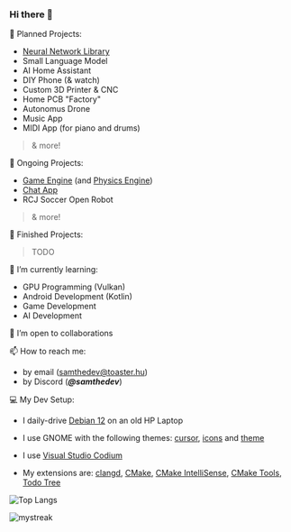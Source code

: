 ### Hi there 👋

📝 Planned Projects:
- [Neural Network Library](https://github.com/samthedev32/Neural-Networks)
- Small Language Model
- AI Home Assistant
- DIY Phone (& watch)
- Custom 3D Printer & CNC
- Home PCB "Factory"
- Autonomus Drone
- Music App
- MIDI App (for piano and drums)
> & more!

🔭 Ongoing Projects:
- [Game Engine](https://github.com/samthedev32/Graphite) (and [Physics Engine](https://github.com/samthedev32/Carbon))
- [Chat App](https://github.com/samthedev32/Rooms)
- RCJ Soccer Open Robot
> & more!

🏁 Finished Projects:
> TODO

🌱 I’m currently learning:
- GPU Programming (Vulkan)
- Android Development (Kotlin)
- Game Development
- AI Development

👯 I’m open to collaborations 

📫 How to reach me:
- by email (samthedev@toaster.hu)
- by Discord (***@samthedev***)

💻 My Dev Setup:
- I daily-drive [Debian 12](https://www.debian.org) on an old HP Laptop
- I use GNOME with the following themes: [cursor](https://www.gnome-look.org/p/1638261), [icons](https://www.gnome-look.org/p/1305251/) and [theme](https://www.gnome-look.org/p/1253385/)

- I use [Visual Studio Codium](https://vscodium.com/)
- My extensions are: [clangd](https://open-vsx.org/extension/llvm-vs-code-extensions/vscode-clangd), [CMake](https://open-vsx.org/extension/twxs/cmake), [CMake IntelliSense](https://open-vsx.org/extension/KylinIdeTeam/cmake-intellisence), [CMake Tools](https://open-vsx.org/extension/ms-vscode/cmake-tools), [Todo Tree](https://open-vsx.org/vscode/item?itemName=Gruntfuggly.todo-tree)

<!-- ![Github Stats](https://github-readme-stats.vercel.app/api?username=samthedev32&count_private=true&hide=issues) -->

![Top Langs](https://github-readme-stats.vercel.app/api/top-langs/?username=samthedev32&layout=compact)

<img src="https://github-readme-streak-stats.herokuapp.com/?user=samthedev32&theme=tokyonight" alt="mystreak"/>
